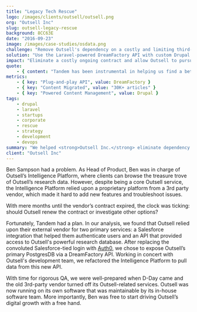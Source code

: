 ```yaml
---
title: "Legacy Tech Rescue"
logo: /images/clients/outsell/outsell.png
org: "Outsell Inc"
slug: outsell-legacy-rescue
background: 8CC63E
date: "2016-09-23"
image: /images/case-studies/osdata.png
challenge: "Remove Outsell's dependency on a costly and limiting third-party API."
solution: "Use the Laravel-powered DreamFactory API with custom Drupal modules to distribute data."
impact: "Eliminate a costly ongoing contract and allow Outsell to pursue new development directions with in-house resources."
quote:
    - { content: "Tandem has been instrumental in helping us find a better path forward with our technology.", author: "Ben Sampson, Head of Product at Outsell Inc." }
metrics:
    - { key: "Plug-and-play API", value: DreamFactory }
    - { key: "Content Migrated", value: "30K+ articles" }
    - { key: "Powered Content Management", value: Drupal }
tags:
    - drupal
    - laravel
    - startups
    - corporate
    - rescue
    - strategy
    - development
    - devops
summary: "We helped <strong>Outsell Inc.</strong> eliminate dependency on a third-party vendor by creating a new <strong>Laravel</strong>-powered API to feed an ecosystem of <strong>Drupal</strong> sites."
client: "Outsell Inc"
---
```


Ben Sampson had a problem. As Head of Product, Ben was in charge of Outsell’s Intelligence Platform, where clients can browse the treasure trove of Outsell’s research data. However, despite being a core Outsell service, the Intelligence Platform relied upon a proprietary platform from a 3rd party vendor, which made it hard to add new features and troubleshoot issues.

With mere months until the vendor’s contract expired, the clock was ticking: should Outsell renew the contract or investigate other options?

Fortunately, Tandem had a plan. In our analysis, we found that Outsell relied upon their external vendor for two primary services: a Salesforce integration that helped them authenticate users and an API that provided access to Outsell's powerful research database. After replacing the convoluted Salesforce-tied login with [Auth0](/work/outsell-auth0/), we chose to expose Outsell’s primary PostgresDB via a DreamFactory API. Working in concert with Outsell's development team, we refactored the Intelligence Platform to pull data from this new API.

With time for rigorous QA, we were well-prepared when D-Day came and the old 3rd-party vendor turned off its Outsell-related services. Outsell was now running on its own software that was maintainable by its in-house software team. More importantly, Ben was free to start driving Outsell’s digital growth with a free hand.

